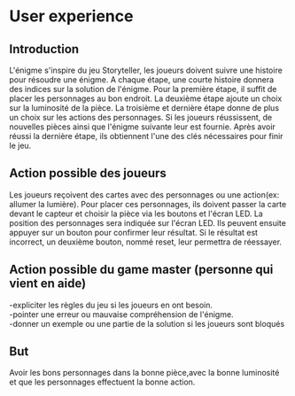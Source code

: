 # User experience

## Introduction 
L'énigme s'inspire du jeu Storyteller, les joueurs doivent suivre une histoire pour résoudre une énigme. A chaque étape, une courte histoire donnera des indices sur la solution de l'énigme. Pour la première étape, il suffit de placer les personnages au bon endroit. La deuxième étape ajoute un choix sur la luminosité de la pièce. La troisième et dernière étape donne de plus un choix sur les actions des personnages. Si les joueurs réussissent, de nouvelles pièces ainsi que l'énigme suivante leur est fournie. Après avoir réussi la dernière étape, ils obtiennent l'une des clés nécessaires pour finir le jeu.


## Action possible des joueurs 
Les joueurs reçoivent des cartes avec des personnages ou une action(ex: allumer la lumière). Pour placer ces personnages, ils doivent passer la carte devant le capteur et choisir la pièce via les boutons et l'écran LED. La position des personnages sera indiquée sur l'écran LED. Ils peuvent ensuite appuyer sur un bouton pour confirmer leur résultat.
Si le résultat est incorrect, un deuxième bouton, nommé reset, leur permettra de réessayer.

## Action possible du game master (personne qui vient en aide)
-expliciter les règles du jeu si les joueurs en ont besoin.  
-pointer une erreur ou mauvaise compréhension de l'énigme.  
-donner un exemple ou une partie de la solution si les joueurs sont bloqués  


## But 
Avoir les bons personnages dans la bonne pièce,avec la bonne luminosité et que les personnages effectuent la bonne action. 






